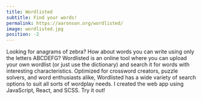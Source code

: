 ```yaml
---
title: Wordlisted
subtitle: Find your words!
permalink: https://aaronson.org/wordlisted/
image: wordlisted.jpg
position: -2
---
```


Looking for anagrams of zebra? How about words you can write using only the letters ABCDEFG? Wordlisted is an online tool where you can upload your own wordlist (or just use the dictionary) and search it for words with interesting characteristics. Optimized for crossword creators, puzzle solvers, and word enthusiasts alike, Wordlisted has a wide variety of search options to suit all sorts of wordplay needs. I created the web app using JavaScript, React, and SCSS. Try it out!